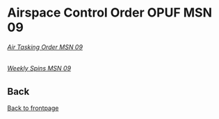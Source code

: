 # Airspace Control Order OPUF MSN 09 


###### [Air Tasking Order MSN 09](/OPUF-Brief/Docs/ATO/ATO_9.html)
###### [Weekly Spins MSN 09](/OPUF-Brief/Docs/SPINS_9.html)








## Back
[Back to frontpage](https://132nd-vwing.github.io/OPUF-Brief/)